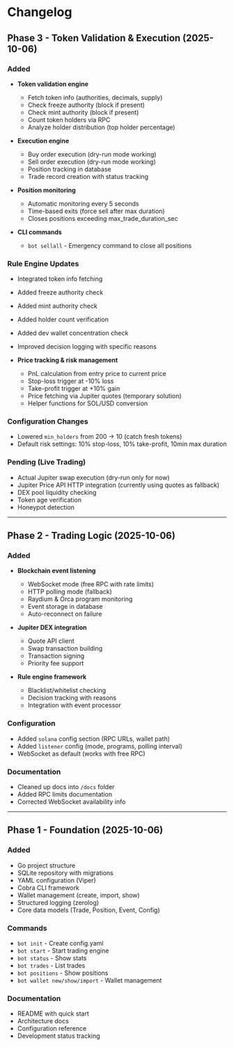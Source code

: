 # Changelog

## Phase 3 - Token Validation & Execution (2025-10-06)

### Added
- **Token validation engine**
  - Fetch token info (authorities, decimals, supply)
  - Check freeze authority (block if present)
  - Check mint authority (block if present)
  - Count token holders via RPC
  - Analyze holder distribution (top holder percentage)
  
- **Execution engine**
  - Buy order execution (dry-run mode working)
  - Sell order execution (dry-run mode working)
  - Position tracking in database
  - Trade record creation with status tracking
  
- **Position monitoring**
  - Automatic monitoring every 5 seconds
  - Time-based exits (force sell after max duration)
  - Closes positions exceeding max_trade_duration_sec
  
- **CLI commands**
  - `bot sellall` - Emergency command to close all positions
  
### Rule Engine Updates
- Integrated token info fetching
- Added freeze authority check
- Added mint authority check
- Added holder count verification
- Added dev wallet concentration check
- Improved decision logging with specific reasons

- **Price tracking & risk management**
  - PnL calculation from entry price to current price
  - Stop-loss trigger at -10% loss
  - Take-profit trigger at +10% gain
  - Price fetching via Jupiter quotes (temporary solution)
  - Helper functions for SOL/USD conversion

### Configuration Changes
- Lowered `min_holders` from 200 → 10 (catch fresh tokens)
- Default risk settings: 10% stop-loss, 10% take-profit, 10min max duration

### Pending (Live Trading)
- Actual Jupiter swap execution (dry-run only for now)
- Jupiter Price API HTTP integration (currently using quotes as fallback)
- DEX pool liquidity checking
- Token age verification
- Honeypot detection

---

## Phase 2 - Trading Logic (2025-10-06)

### Added
- **Blockchain event listening**
  - WebSocket mode (free RPC with rate limits)
  - HTTP polling mode (fallback)
  - Raydium & Orca program monitoring
  - Event storage in database
  - Auto-reconnect on failure
  
- **Jupiter DEX integration**
  - Quote API client
  - Swap transaction building
  - Transaction signing
  - Priority fee support
  
- **Rule engine framework**
  - Blacklist/whitelist checking
  - Decision tracking with reasons
  - Integration with event processor

### Configuration
- Added `solana` config section (RPC URLs, wallet path)
- Added `listener` config (mode, programs, polling interval)
- WebSocket as default (works with free RPC)

### Documentation
- Cleaned up docs into `/docs` folder
- Added RPC limits documentation
- Corrected WebSocket availability info

---

## Phase 1 - Foundation (2025-10-06)

### Added
- Go project structure
- SQLite repository with migrations
- YAML configuration (Viper)
- Cobra CLI framework
- Wallet management (create, import, show)
- Structured logging (zerolog)
- Core data models (Trade, Position, Event, Config)

### Commands
- `bot init` - Create config.yaml
- `bot start` - Start trading engine
- `bot status` - Show stats
- `bot trades` - List trades
- `bot positions` - Show positions
- `bot wallet new/show/import` - Wallet management

### Documentation
- README with quick start
- Architecture docs
- Configuration reference
- Development status tracking
